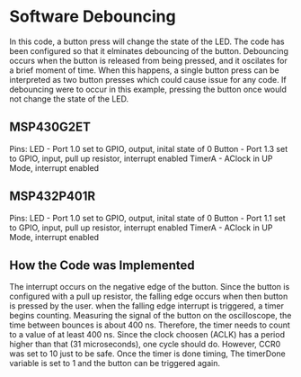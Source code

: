 # Software Debouncing
In this code, a button press will change the state of the LED. The code has been configured so that it elminates debouncing of the button. Debouncing occurs when the button is released from being pressed, and it oscilates for a brief moment of time. When this happens, a single button press can be interpreted as two button presses which could cause issue for any code. If debouncing were to occur in this example, pressing the button once would not change the state of the LED. 

## MSP430G2ET
Pins:
LED - Port 1.0 set to GPIO, output, inital state of 0
Button - Port 1.3 set to GPIO, input, pull up resistor, interrupt enabled
TimerA - AClock in UP Mode, interrupt enabled

## MSP432P401R
Pins:
LED - Port 1.0 set to GPIO, output, inital state of 0
Button - Port 1.1 set to GPIO, input, pull up resistor, interrupt enabled
TimerA - AClock in UP Mode, interrupt enabled

## How the Code was Implemented
The interrupt occurs on the negative edge of the button. Since the button is configured with a pull up resistor, the falling edge occurs when then button is pressed by the user. when the falling edge interrupt is triggered, a timer begins counting. Measuring the signal of the button on the oscilloscope, the time between bounces is about 400 ns. Therefore, the timer needs to count to a value of at least 400 ns. Since the clock choosen (ACLK) has a period higher than that (31 microseconds), one cycle should do. However, CCR0 was set to 10 just to be safe. Once the timer is done timing, The timerDone variable is set to 1 and the button can be triggered again. 

